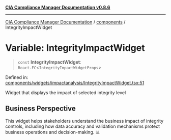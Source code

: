[**CIA Compliance Manager Documentation v0.8.6**](../../README.md)

***

[CIA Compliance Manager Documentation](../../modules.md) / [components](../README.md) / IntegrityImpactWidget

# Variable: IntegrityImpactWidget

> `const` **IntegrityImpactWidget**: `React.FC`\<`IntegrityImpactWidgetProps`\>

Defined in: [components/widgets/impactanalysis/IntegrityImpactWidget.tsx:51](https://github.com/Hack23/cia-compliance-manager/blob/050a250237d6f621490781dbdf95155919f35aed/src/components/widgets/impactanalysis/IntegrityImpactWidget.tsx#L51)

Widget that displays the impact of selected integrity level

## Business Perspective

This widget helps stakeholders understand the business impact of
integrity controls, including how data accuracy and validation
mechanisms protect business operations and decision-making. 📊
